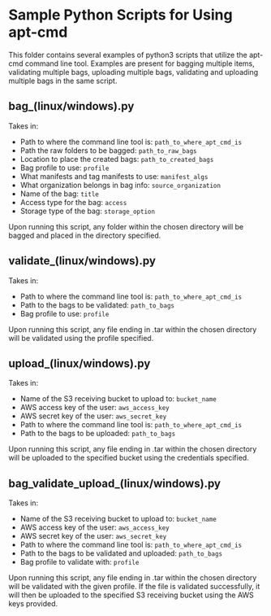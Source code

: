# Sample Python Scripts for Using apt-cmd

This folder contains several examples of python3 scripts that utilize the apt-cmd command line tool. Examples are present for bagging multiple items, validating multiple bags, uploading multiple bags, validating and uploading multiple bags in the same script.

## bag_(linux/windows).py

Takes in:
* Path to where the command line tool is: ```path_to_where_apt_cmd_is```
* Path the raw folders to be bagged: ```path_to_raw_bags```
* Location to place the created bags: ```path_to_created_bags```
* Bag profile to use: ```profile```
* What manifests and tag manifests to use: ```manifest_algs```
* What organization belongs in bag info: ```source_organization```
* Name of the bag: ```title```
* Access type for the bag: ```access```
* Storage type of the bag: ```storage_option```

Upon running this script, any folder within the chosen directory will be bagged and placed in the directory specified.

## validate_(linux/windows).py

Takes in:
* Path to where the command line tool is: ```path_to_where_apt_cmd_is```
* Path to the bags to be validated: ```path_to_bags```
* Bag profile to use: ```profile```

Upon running this script, any file ending in .tar within the chosen directory will be validated using the profile specified.

## upload_(linux/windows).py

Takes in:
* Name of the S3 receiving bucket to upload to: ```bucket_name```
* AWS access key of the user: ```aws_access_key```
* AWS secret key of the user: ```aws_secret_key```
* Path to where the command line tool is: ```path_to_where_apt_cmd_is```
* Path to the bags to be uploaded: ```path_to_bags```

Upon running this script, any file ending in .tar within the chosen directory will be uploaded to the specified bucket using the credentials specified.

## bag_validate_upload_(linux/windows).py

Takes in:
* Name of the S3 receiving bucket to upload to: ```bucket_name```
* AWS access key of the user: ```aws_access_key```
* AWS secret key of the user: ```aws_secret_key```
* Path to where the command line tool is: ```path_to_where_apt_cmd_is```
* Path to the bags to be validated and uploaded: ```path_to_bags```
* Bag profile to validate with: ```profile```

Upon running this script, any file ending in .tar within the chosen directory will be validated with the given profile. If the file is validated successfully, it will then be uploaded to the specified S3 receiving bucket using the AWS keys provided.